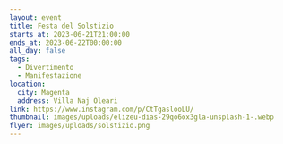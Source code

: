 ```yaml
---
layout: event
title: Festa del Solstizio
starts_at: 2023-06-21T21:00:00
ends_at: 2023-06-22T00:00:00
all_day: false
tags:
  - Divertimento
  - Manifestazione
location:
  city: Magenta
  address: Villa Naj Oleari
link: https://www.instagram.com/p/CtTgaslooLU/
thumbnail: images/uploads/elizeu-dias-29qo6ox3gla-unsplash-1-.webp
flyer: images/uploads/solstizio.png
---
```

